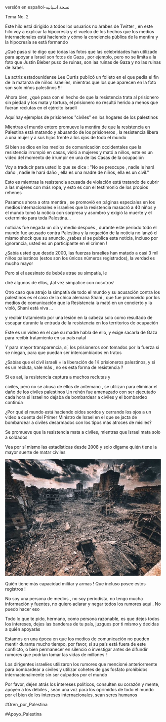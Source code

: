 ﻿versión en español-ﻧﺴﺨﺔ اﺳﺒﺎﻧﯿﻪ

Tema No. 2

Este hilo está dirigido a todos los usuarios no árabes de Twitter , en este hilo voy a explicar la hipocresía y el vuelco de los hechos que los medios internacionales está haciendo y cómo la conciencia pública de la mentira y la hipocresía se está formando

¿Qué pasa si te digo que todas las fotos que las celebridades han utilizado para apoyar a Israel son fotos de Gaza , por ejemplo, pero no se limita a la foto que Justin Bieber puso de ruinas, son las ruinas de Gaza y no las ruinas de Israel.

La actriz estadounidense Lee Curtis publicó un folleto en el que pedía el fin de la matanza de niños israelíes, mientras que los que aparecen en la foto son solo niños palestinos !!!

Ahora bien, ¿qué pasa con el hecho de que la resistencia trata al prisionero sin piedad y los mata y tortura, el prisionero no resultó herido a menos que fueran reclutas en el ejército israelí

Aquí hay ejemplos de prisioneros "civiles" en los hogares de los palestinos

Mientras el mundo entero promueve la mentira de que la resistencia en Palestina está matando y abusando de los prisioneros , la resistencia libera a una mujer y a sus hijos frente a los ojos de todo el mundo

Si bien se dice en los medios de comunicación occidentales que la resistencia irrumpió en casas, violó a mujeres y mató a niños, este es un video del momento de irrumpir en una de las Casas de la ocupación

Voy a traducir para usted lo que se dice : "No se preocupe , nadie le hará daño , nadie le hará daño , ella es una madre de niños, ella es un civil."

Esto es mientras la resistencia acusada de violación está tratando de cubrir a las mujeres con más ropa, y esto es con el testimonio de los propios rehenes

Pasamos ahora a otra mentira , se promovió en páginas especiales en los medios internacionales e israelíes que la resistencia masacró a 40 niños y el mundo tomó la noticia con sorpresa y asombro y exigió la muerte y el exterminio para toda Palestina...

noticias fue negada un día y medio después , durante este período todo el mundo fue acusado contra Palestina y la negación de la noticia no lanzó el mismo shock que su anuncio, ¿sabes si se publica esta noticia, incluso por ignorancia, usted es un participante en el crimen !

¿Sabía usted que desde 2000, las fuerzas israelíes han matado a casi 3 mil niños palestinos (estos son los únicos números registrados), la verdad es mucho mayor

Pero si el asesinato de bebés atrae su simpatía, le

diré algunos de ellos, ¡tal vez simpatice con nosotros!

Otro caso que atrajo la simpatía de todo el mundo y su acusación contra los palestinos es el caso de la chica alemana Shani , que fue promovido por los medios de comunicación que la Resistencia la mató en un concierto y la violó, Shani está viva ...

y recibir tratamiento por una lesión en la cabeza solo como resultado de escapar durante la entrada de la resistencia en los territorios de ocupación

Este es un video en el que su madre habla de ello, y exige sacarla de Gaza para recibir tratamiento en su país natal

Y para mayor transparencia, sí, los prisioneros son tomados por la fuerza si se niegan, para que puedan ser intercambiados en tratos

¿Sabías que el civil israelí = la liberación de 1K prisioneros palestinos, y si es un recluta, vale más , no es esta forma de resistencia ?

Si es así, la resistencia captura a muchos reclutas y

civiles, pero no se abusa de ellos de antemano , se utilizan para eliminar el daño de los civiles palestinos Un rehén fue amenazado con ser ejecutado cada hora si Israel no dejaba de bombardear a civiles y el bombardeo continúa

¿Por qué el mundo está haciendo oídos sordos y cerrando los ojos a un video a cuenta del Primer Ministro de Israel en el que se jacta de bombardear a civiles desarmados con los tipos más atroces de misiles?

Se promueve que la resistencia mata a civiles, mientras que Israel mata solo a soldados

Vea por sí mismo las estadísticas desde 2008 y solo dígame quién tiene la mayor suerte de matar civiles

![](../../threadsimages/second/002.jpeg)

Quién tiene más capacidad militar y armas ! Que incluso posee estos registros !

No soy una persona de medios , no soy periodista, no tengo mucha información y fuentes, no quiero aclarar y negar todos los rumores aquí . No puedo hacer eso

Todo lo que te pido, hermano, como persona razonable, es que dejes todos los intereses, dejes las banderas de tu país, juzgues por ti mismo y decidas a quién apoyarás

Estamos en una época en que los medios de comunicación no pueden mentir durante mucho tiempo, por favor, si su país está fuera de este conflicto, o bien permanecer en silencio o investigar antes de difundir rumores que podrían tomar las vidas de millones !

Los dirigentes israelíes utilizaron los rumores que mencioné anteriormente para bombardear a civiles y utilizar cohetes de gas fosfato prohibidos internacionalmente sin ser culpados por el mundo

Por favor, dejen atrás los intereses políticos, consulten su corazón y mente, apoyen a los débiles , sean una voz para los oprimidos de todo el mundo por el bien de los intereses internacionales, sean seres humanos

#Oren_por_Palestina

#Apoyo_Palestina

